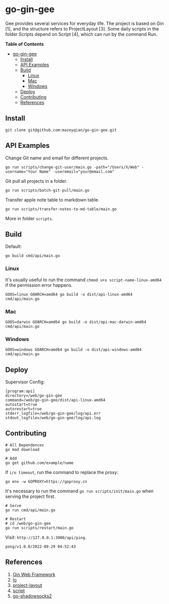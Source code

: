 # go-gin-gee

Gee provides several services for everyday life. The project is based on Gin [1], and the structure refers to ProjectLayout [3]. Some daily scripts in the folder Scripts depend on Script [4], which can run by the command Run.

**Table of Contents**

- [go-gin-gee](#go-gin-gee)
  - [Install](#install)
  - [API Examples](#api-examples)
  - [Build](#build)
    - [Linux](#linux)
    - [Mac](#mac)
    - [Windows](#windows)
  - [Deploy](#deploy)
  - [Contributing](#contributing)
  - [References](#references)

## Install

```
git clone git@github.com:mazeyqian/go-gin-gee.git
```

## API Examples

Change Git name and email for different projects.

```
go run scripts/change-git-user/main.go -path="/Users/X/Web" -username="Your Name" -useremail="your@email.com"
```

Git pull all projects in a folder.

```
go run scripts/batch-git-pull/main.go
```

Transfer apple note table to markdown table. 

```
go run scripts/transfer-notes-to-md-table/main.go
```

More in folder `scripts`.

## Build

Default:

```
go build cmd/api/main.go
```

### Linux

It's usually useful to run the command `chmod u+x script-name-linux-amd64` if the permission error happens.

```
GOOS=linux GOARCH=amd64 go build -o dist/api-linux-amd64 cmd/api/main.go
```

### Mac

```
GOOS=darwin GOARCH=amd64 go build -o dist/api-mac-darwin-amd64 cmd/api/main.go
```

### Windows

```
GOOS=windows GOARCH=amd64 go build -o dist/api-windows-amd64 cmd/api/main.go
```

## Deploy

Supervisor Config:

```
[program:api]
directory=/web/go-gin-gee
command=/web/go-gin-gee/dist/api-linux-amd64
autostart=true
autorestart=true
stderr_logfile=/web/go-gin-gee/log/api.err
stdout_logfile=/web/go-gin-gee/log/api.log
```

## Contributing

```
# All Dependences
go mod download

# Add
go get github.com/example/name
```

If `i/o timeout`, run the command to replace the proxy: 

```
go env -w GOPROXY=https://goproxy.cn
```

It's necessary to run the command `go run scripts/init/main.go` when serving the project first.

```
# Serve
go run cmd/api/main.go

# Restart
# cd /web/go-gin-gee
go run scripts/restart/main.go
```

Visit: `http://127.0.0.1:3000/api/ping`.

```
pong/v1.0.0/2022-09-29 04:52:43
```

## References

1. [Gin Web Framework](https://github.com/gin-gonic/gin)
2. [lo](https://github.com/samber/lo)
3. [project-layout](https://github.com/golang-standards/project-layout)
4. [script](https://github.com/bitfield/script)
5. [go-shadowsocks2](https://github.com/shadowsocks/go-shadowsocks2)
